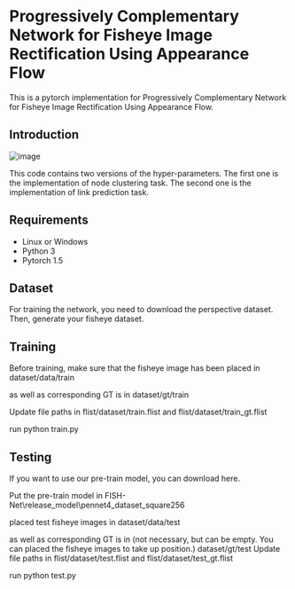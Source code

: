 # Progressively Complementary Network for Fisheye Image Rectification Using Appearance Flow
This is a pytorch implementation for Progressively Complementary Network for Fisheye Image Rectification Using Appearance Flow.

## Introduction
![image](https://github.com/uof1745-cmd/PCN/blob/main/img/2.PNG)

This code contains two versions of the hyper-parameters. The first one is the implementation of node clustering task. The second one is the implementation of link prediction task.

## Requirements
* Linux or Windows
* Python 3
* Pytorch 1.5

## Dataset
For training the network,  you need to download the perspective dataset. Then, generate your fisheye dataset.

## Training
Before training, make sure that the fisheye image has been placed in 
dataset/data/train

as well as corresponding GT is in 
dataset/gt/train

Update file paths in flist/dataset/train.flist and flist/dataset/train_gt.flist 

run
python train.py

## Testing
If you want to use our pre-train model, you can download here.

Put the pre-train model in FISH-Net\release_model\pennet4_dataset_square256

placed test fisheye images in 
dataset/data/test

as well as corresponding GT is in (not necessary, but can be empty. You can placed the fisheye images to take up position.)
dataset/gt/test
Update file paths in flist/dataset/test.flist and flist/dataset/test_gt.flist 

run
python test.py
